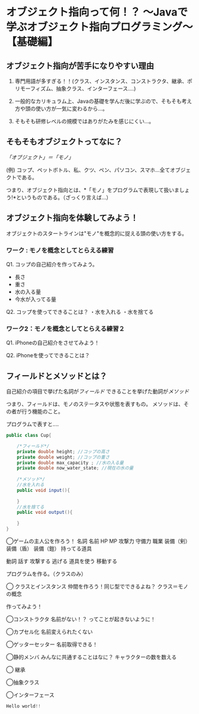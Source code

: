 # オブジェクト指向って何！？ ～Javaで学ぶオブジェクト指向プログラミング～ 【基礎編】



## オブジェクト指向が苦手になりやすい理由


1. 専門用語が多すぎる！！(クラス、インスタンス、コンストラクタ、継承、ポリモーフィズム、抽象クラス、インターフェース....)

1. 一般的なカリキュラム上、Javaの基礎を学んだ後に学ぶので、そもそも考え方や頭の使い方が一気に変わるから...。

1. そもそも研修レベルの規模ではありがたみを感じにくい...。



## そもそもオブジェクトってなに？

*「オブジェクト」＝「モノ」*


(例)
コップ、ペットボトル、私、クツ、ペン、パソコン、スマホ...全てオブジェクトである。


つまり、オブジェクト指向とは、*「モノ」をプログラムで表現して扱いましょう!*というものである。（ざっくり言えば...）



## オブジェクト指向を体験してみよう！

オブジェクトのスタートラインは"モノ"を概念的に捉える頭の使い方をする。
 
 
### ワーク : モノを概念としてとらえる練習

Q1. コップの自己紹介を作ってみよう。


- 長さ
- 重さ
- 水の入る量
- 今水が入ってる量


Q2. コップを使ってできることは？
・水を入れる
・水を捨てる


### ワーク2：モノを概念としてとらえる練習２


Q1. iPhoneの自己紹介をさせてみよう！


Q2. iPhoneを使ってできることは？



## フィールドとメソッドとは？

自己紹介の項目で挙げた名詞が*フィールド*
できることを挙げた動詞が*メソッド*

つまり、フィールドは、モノのステータスや状態を表すもの。
メソッドは、その者が行う機能のこと。

プログラムで表すと....

```java
public class Cup{

    /*フィールド*/
    private double height; //コップの高さ
    private double weight; //コップの重さ
    private double max_capacity ; //水の入る量
    private double now_water_state; //現在の水の量
    
    /*メソッド*/
    //水を入れる
    public void input(){
        
    }
    //水を捨てる
    public void output(){
    
    }
}
```





◯ゲームの主人公を作ろう！
名詞
    名前
    HP
    MP
   攻撃力
   守備力
   職業
   装備（剣）
   装備（盾）
   装備（鎧）
   持ってる道具

動詞
    話す
    攻撃する
    逃げる
    道具を使う
    移動する
    

プログラムを作る。（クラスのみ）


◯ クラスとインスタンス
仲間を作ろう！同じ型でできるよね？
クラス＝モノの概念


作ってみよう！

◯コンストラクタ
名前がない！？
ってことが起きないように！

◯カプセル化
名前変えられたくない

◯ゲッターセッター
名前取得できる！

◯静的メンバ
みんなに共通することはなに？
キャラクターの数を数える

◯ 継承


◯抽象クラス


◯インターフェース






```java
Hello world!!
```




